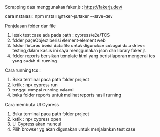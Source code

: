 Scrapping data menggunakan faker.js : https://fakerjs.dev/

cara instalasi : npm install @faker-js/faker --save-dev

Penjelasan folder dan file 
1. letak test case ada pada path : cypress/e2e/TCS
2. folder pageObject berisi element-element web 
3. folder fixtures berisi data file untuk digunakan sebagai data driven testing,dalam kasus ini saya menggunakan json dan library faker.js
4. folder reports berisikan template html yang berisi laporan mengenai tcs yang sudah di running

Cara running tcs :
1. Buka terminal pada path folder project
2. ketik : npx cypress run
3. tunggu sampai running selesai
4. buka folder reports untuk melihat reports hasil running

Cara membuka UI Cypress
1. Buka terminal pada path folder project
2. ketik : npx cypress open
3. UI Cypress akan muncul
4. Pilih browser yg akan digunakan untuk menjalankan test case
